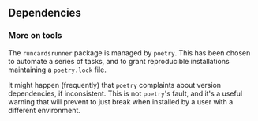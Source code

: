 ## Dependencies

### More on tools

The `runcardsrunner` package is managed by `poetry`. This has been chosen to
automate a series of tasks, and to grant reproducible installations maintaining
a `poetry.lock` file.

It might happen (frequently) that `poetry` complaints about version
dependencies, if inconsistent. This is not `poetry`'s fault, and it's a useful
warning that will prevent to just break when installed by a user with a
different environment.
